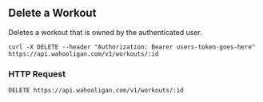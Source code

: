 ## Delete a Workout

Deletes a workout that is owned by the authenticated user.

```shell
curl -X DELETE --header "Authorization: Bearer users-token-goes-here" https://api.wahooligan.com/v1/workouts/:id
```

### HTTP Request

`DELETE https://api.wahooligan.com/v1/workouts/:id`
